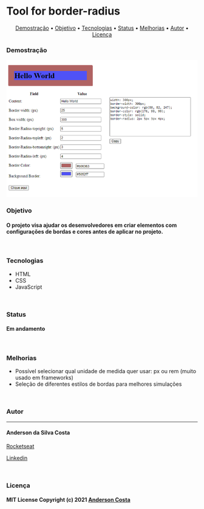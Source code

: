 # Tool for border-radius



<p align="center">
 <a href="#demonstracao">Demostração</a> •
 <a href="#objetivo">Objetivo</a> •
 <a href="#tecnologias">Tecnologias</a> •  
 <a href="#status">Status</a> •
 <a href="#melhorias">Melhorias</a> •  
 <a href="#autor">Autor</a> • 
 <a href="#licenca">Licença</a>
</p>


### Demostração
![alt](index.png)

### Objetivo
#### O projeto visa ajudar os desenvolvedores em criar elementos com configurações de bordas e cores antes de aplicar no projeto.

&nbsp;

### Tecnologias

- HTML
- CSS
- JavaScript

&nbsp;

### Status


#### Em andamento
&nbsp;

### Melhorias

* Possível selecionar qual unidade de medida quer usar: px ou rem (muito usado em frameworks)
* Seleção de diferentes estilos de bordas para melhores simulações

&nbsp;

### Autor
<hr>

#### Anderson da Silva Costa
[Rocketseat](https://app.rocketseat.com.br/me/andgtsc-1607559111333) 

[Linkedin](https://www.linkedin.com/in/anderson-costa-7a15141b2/)

&nbsp;

<h3 id="licenca">Licença</h3>

#### MIT License Copyright (c) 2021 [Anderson Costa ](https://github.com/Mert1s)

